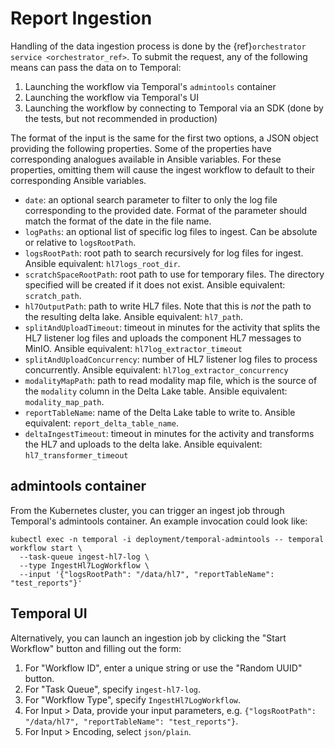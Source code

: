# Report Ingestion

Handling of the data ingestion process is done by the {ref}`orchestrator service <orchestrator_ref>`. To submit the request,
any of the following means can pass the data on to Temporal:
1. Launching the workflow via Temporal's `admintools` container
2. Launching the workflow via Temporal's UI
3. Launching the workflow by connecting to Temporal via an SDK (done by the tests, but not recommended in production)

The format of the input is the same for the first two options, a JSON object providing the following properties. Some of the properties have
corresponding analogues available in Ansible variables. For these properties, omitting them will cause the ingest workflow to default to their
corresponding Ansible variables.
- `date`: an optional search parameter to filter to only the log file corresponding to the provided date.
   Format of the parameter should match the format of the date in the file name.
- `logPaths`: an optional list of specific log files to ingest. Can be absolute or relative to `logsRootPath`.
- `logsRootPath`: root path to search recursively for log files for ingest. Ansible equivalent: `hl7logs_root_dir`.
- `scratchSpaceRootPath`: root path to use for temporary files. The directory specified will be created if it does not exist.
   Ansible equivalent: `scratch_path`.
- `hl7OutputPath`: path to write HL7 files. Note that this is _not_ the path to the resulting delta lake. Ansible equivalent: `hl7_path`.
- `splitAndUploadTimeout`: timeout in minutes for the activity that splits the HL7 listener log files and uploads the component HL7 messages to MinIO. 
Ansible equivalent: `hl7log_extractor_timeout`
- `splitAndUploadConcurrency`: number of HL7 listener log files to process concurrently. Ansible equivalent: `hl7log_extractor_concurrency`
- `modalityMapPath`: path to read modality map file, which is the source of the `modality` column in the Delta Lake table.
   Ansible equivalent: `modality_map_path`.
- `reportTableName`: name of the Delta Lake table to write to. Ansible equivalent: `report_delta_table_name`.
- `deltaIngestTimeout`: timeout in minutes for the activity and transforms the HL7 and uploads to the delta lake. Ansible equivalent: `hl7_transformer_timeout` 

## admintools container

From the Kubernetes cluster, you can trigger an ingest job through Temporal's admintools container. An example invocation could look like:
```shell
kubectl exec -n temporal -i deployment/temporal-admintools -- temporal workflow start \
  --task-queue ingest-hl7-log \
  --type IngestHl7LogWorkflow \
  --input '{"logsRootPath": "/data/hl7", "reportTableName": "test_reports"}'
```

## Temporal UI

Alternatively, you can launch an ingestion job by clicking the "Start Workflow" button and filling out the form:
1. For "Workflow ID", enter a unique string or use the "Random UUID" button.
2. For "Task Queue", specify `ingest-hl7-log`.
3. For "Workflow Type", specify `IngestHl7LogWorkflow`.
4. For Input > Data, provide your input parameters, e.g. `{"logsRootPath": "/data/hl7", "reportTableName": "test_reports"}`.
5. For Input > Encoding, select `json/plain`.
